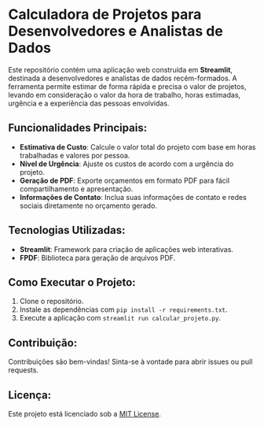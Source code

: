 # Calculadora de Projetos para Desenvolvedores e Analistas de Dados

Este repositório contém uma aplicação web construída em **Streamlit**, destinada a desenvolvedores e analistas de dados recém-formados. A ferramenta permite estimar de forma rápida e precisa o valor de projetos, levando em consideração o valor da hora de trabalho, horas estimadas, urgência e a experiência das pessoas envolvidas.

## Funcionalidades Principais:
- **Estimativa de Custo**: Calcule o valor total do projeto com base em horas trabalhadas e valores por pessoa.
- **Nível de Urgência**: Ajuste os custos de acordo com a urgência do projeto.
- **Geração de PDF**: Exporte orçamentos em formato PDF para fácil compartilhamento e apresentação.
- **Informações de Contato**: Inclua suas informações de contato e redes sociais diretamente no orçamento gerado.

## Tecnologias Utilizadas:
- **Streamlit**: Framework para criação de aplicações web interativas.
- **FPDF**: Biblioteca para geração de arquivos PDF.

## Como Executar o Projeto:
1. Clone o repositório.
2. Instale as dependências com `pip install -r requirements.txt`.
3. Execute a aplicação com `streamlit run calcular_projeto.py`.

## Contribuição:
Contribuições são bem-vindas! Sinta-se à vontade para abrir issues ou pull requests.

## Licença:
Este projeto está licenciado sob a [MIT License](LICENSE).

